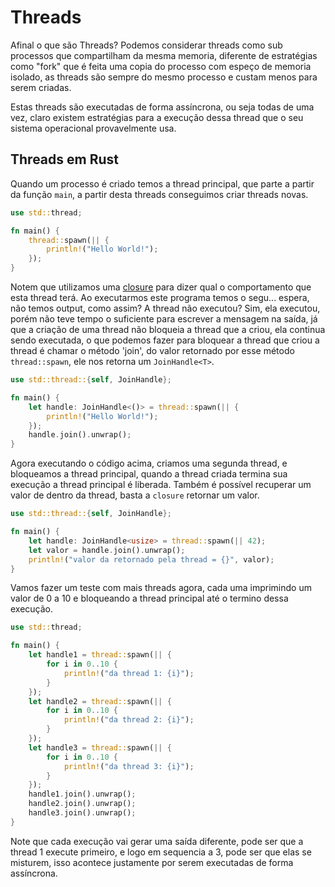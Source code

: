 # Threads

Afinal o que são Threads? Podemos considerar threads como sub processos que compartilham da mesma memoria, diferente de estratégias como "fork" que é feita uma copia do processo com espeço de memoria isolado, as threads são sempre do mesmo processo e custam menos para serem criadas.

Estas threads são executadas de forma assíncrona, ou seja todas de uma vez, claro existem estratégias para a execução dessa thread que o seu sistema operacional provavelmente usa. 

## Threads em Rust

Quando um processo é criado temos a thread principal, que parte a partir da função `main`, a partir desta threads conseguimos criar threads novas.

```rust
use std::thread;

fn main() {
    thread::spawn(|| {
        println!("Hello World!");
    });
}
```

Notem que utilizamos uma [closure](./03-closures.md) para dizer qual o comportamento que esta thread terá. Ao executarmos este programa temos o segu... espera, não temos output, como assim? A thread não executou? Sim, ela executou, porém não teve tempo o suficiente para escrever a mensagem na saída, já que a criação de uma thread não bloqueia a thread que a criou, ela continua sendo executada, o que podemos fazer para bloquear a thread que criou a thread é chamar o método 'join', do valor retornado por esse método `thread::spawn`,  ele nos retorna um `JoinHandle<T>`.

```rust
use std::thread::{self, JoinHandle};

fn main() {
    let handle: JoinHandle<()> = thread::spawn(|| {
        println!("Hello World!");
    });
    handle.join().unwrap();
}
```

Agora executando o código acima, criamos uma segunda thread, e bloqueamos a thread principal, quando a thread criada termina sua execução a thread principal é liberada. Também é possível recuperar um valor de dentro da thread, basta a `closure` retornar um valor.

```rust
use std::thread::{self, JoinHandle};

fn main() {
    let handle: JoinHandle<usize> = thread::spawn(|| 42);
    let valor = handle.join().unwrap();
    println!("valor da retornado pela thread = {}", valor);
}
```

Vamos fazer um teste com mais threads agora, cada uma imprimindo um valor de 0 a 10 e bloqueando a thread principal até o termino dessa execução.

```rust
use std::thread;

fn main() {
    let handle1 = thread::spawn(|| {
        for i in 0..10 {
            println!("da thread 1: {i}");
        }
    });
    let handle2 = thread::spawn(|| {
        for i in 0..10 {
            println!("da thread 2: {i}");
        }
    });
    let handle3 = thread::spawn(|| {
        for i in 0..10 {
            println!("da thread 3: {i}");
        }
    });
    handle1.join().unwrap();
    handle2.join().unwrap();
    handle3.join().unwrap();
}
```

Note que cada execução vai gerar uma saída diferente, pode ser que a thread 1 execute primeiro, e logo em sequencia a 3, pode ser que elas se misturem, isso acontece justamente por serem executadas de forma assíncrona.